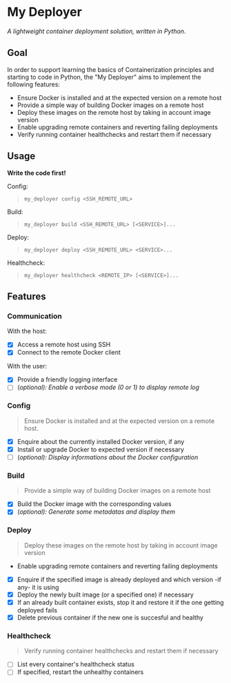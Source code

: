 # My Deployer

_A lightweight container deployment solution, written in Python._

## Goal

In order to support learning the basics of Containerization principles and starting to code in Python, the "My Deployer" aims to implement the following features:
- Ensure Docker is installed and at the expected version on a remote host
- Provide a simple way of building Docker images on a remote host
- Deploy these images on the remote host by taking in account image version
- Enable upgrading remote containers and reverting failing deployments
- Verify running container healthchecks and restart them if necessary

## Usage

**Write the code first!**

Config:
> `my_deployer config <SSH_REMOTE_URL>`

Build:
> `my_deployer build <SSH_REMOTE_URL> [<SERVICE>]...`

Deploy:
> `my_deployer deploy <SSH_REMOTE_URL> <SERVICE>...`

Healthcheck:
> `my_deployer healthcheck <REMOTE_IP> [<SERVICE>]...`


## Features

### Communication

With the host:
- [x] Access a remote host using SSH
- [x] Connect to the remote Docker client

With the user:
- [x] Provide a friendly logging interface
- [ ] \(_optional): Enable a verbose mode (0 or 1) to display remote log_

### Config

> Ensure Docker is installed and at the expected version on a remote host.

- [x] Enquire about the currently installed Docker version, if any
- [x] Install or upgrade Docker to expected version if necessary
- [ ] \(_optional): Display informations about the Docker configuration_

### Build

> Provide a simple way of building Docker images on a remote host

- [x] Build the Docker image with the corresponding values
- [x] \(_optional): Generate some metadatas and display them_

### Deploy

> Deploy these images on the remote host by taking in account image version
- Enable upgrading remote containers and reverting failing deployments

- [x] Enquire if the specified image is already deployed and which version -if any- it is using
- [x] Deploy the newly built image (or a specified one) if necessary
- [x] If an already built container exists, stop it and restore it if the one getting deployed fails
- [x] Delete previous container if the new one is succesful and healthy

### Healthcheck

> Verify running container healthchecks and restart them if necessary

- [ ] List every container's healthcheck status
- [ ] If specified, restart the unhealthy containers
